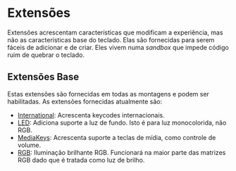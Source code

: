 # Extensões

Extensões acrescentam características que modificam a experiência, mas não as
características base do teclado. Elas são fornecidas para serem fáceis de
adicionar e de criar. Eles vivem numa *sandbox* que impede código ruim de
quebrar o teclado.

## Extensões Base

Estas extensões são fornecidas em todas as montagens e podem ser habilitadas. As
extensões fornecidas atualmente são:

- [International](international.md): Acrescenta keycodes internacionais.
- [LED](led.md): Adiciona suporte a luz de fundo. Isto é para luz monocolorida,
  não RGB.
- [MediaKeys](media_keys.md): Acrescenta suporte a teclas de mídia, como
  controle de volume.
- [RGB](rgb.md): Iluminação brilhante RGB. Funcionará na maior parte das
  matrizes RGB dado que é tratada como luz de brilho.
